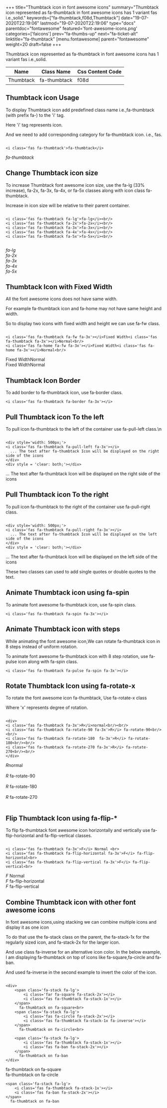 +++
title="Thumbtack icon in font awesome icons"
summary="Thumbtack icon represented as fa-thumbtack in font awesome icons has 1 variant fas i.e.,solid."
keywords=["fa-thumbtack,f08d,Thumbtack"]
date="19-07-2020T22:19:06"
lastmod="19-07-2020T22:19:06"
type="docs"
parentdoc="fontawesome"
featured='font-awesome-icons.png'
categories=['faicons']
prev="fa-thumbs-up"
next="fa-ticket-alt"
linktitle="fa-thumbtack"
[menu.fontawesome]
parent="fontawesome"
weight=20
draft=false
+++


Thumbtack icon represented as fa-thumbtack in font awesome icons has 1 variant fas i.e.,solid.

<div class='table-responsive'><table class='table'><thead><tr><th>Name</th><th>Class Name</th><th>Css Content Code</th></tr></thead><tbody><tr><td>Thumbtack</td><td>fa-thumbtack</td><td>f08d</td></tr></tbody></table></div>



## Thumbtack icon Usage

To display Thumbtack icon add predefined class name i.e.,fa-thumbtack (with prefix fa-) to the 'i' tag.

Here 'i' tag represents icon.

And we need to add corresponding category for fa-thumbtack icon. i.e., fas.


```

<i class='fas fa-thumbtack'>fa-thumbtack</i>
```

<i class='fas fa-thumbtack'>fa-thumbtack</i>




## Change Thumbtack icon size
To increase Thumbtack font awesome icon size, use the fa-lg (33% increase), fa-2x, fa-3x, fa-4x, or fa-5x classes along with icon class fa-thumbtack.

Increase in icon size will be relative to their parent container. 

```

<i class='fas fa-thumbtack fa-lg'>fa-lg</i><br/>
<i class='fas fa-thumbtack fa-2x'>fa-2x</i><br/>
<i class='fas fa-thumbtack fa-3x'>fa-3x</i><br/>
<i class='fas fa-thumbtack fa-4x'>fa-4x</i><br/>
<i class='fas fa-thumbtack fa-5x'>fa-5x</i><br/>
            
```

<i class='fas fa-thumbtack fa-lg'>fa-lg</i><br/>
<i class='fas fa-thumbtack fa-2x'>fa-2x</i><br/>
<i class='fas fa-thumbtack fa-3x'>fa-3x</i><br/>
<i class='fas fa-thumbtack fa-4x'>fa-4x</i><br/>
<i class='fas fa-thumbtack fa-5x'>fa-5x</i><br/>
            



## Thumbtack Icon with Fixed Width 

All the font awesome icons does not have same width.

For example fa-thumbtack icon and fa-home may not have same height and width.

So to display two icons with fixed width and height we can use fa-fw class.


```

<i class='fas fa-thumbtack fa-fw fa-3x'></i>Fixed Width<i class='fas fa-thumbtack fa-3x'></i>Normal<br/>
<i class='fas fa-home fa-fw fa-3x'></i>Fixed Width<i class='fas fa-home fa-3x'></i>Normal<br/>
```

<i class='fas fa-thumbtack fa-fw fa-3x'></i>Fixed Width<i class='fas fa-thumbtack fa-3x'></i>Normal<br/>
<i class='fas fa-home fa-fw fa-3x'></i>Fixed Width<i class='fas fa-home fa-3x'></i>Normal<br/>



## Thumbtack Icon Border 

To add border to fa-thumbtack icon, use fa-border class.


```
<i class='fas fa-thumbtack fa-border fa-3x'></i>

```
<i class='fas fa-thumbtack fa-border fa-3x'></i>





## Pull Thumbtack icon To the left

To pull icon fa-thumbtack to the left of the container use fa-pull-left class.\n

```

<div style='width: 500px;'>
<i class='fas fa-thumbtack fa-pull-left fa-3x'></i>
  ... The text after fa-thumbtack Icon will be displayed on the right side of the icons
</div>
<div style = 'clear: both;'></div>
```

<div style='width: 500px;'>
<i class='fas fa-thumbtack fa-pull-left fa-3x'></i>
  ... The text after fa-thumbtack Icon will be displayed on the right side of the icons
</div>
<div style = 'clear: both;'></div>




## Pull Thumbtack icon To the right
To pull icon fa-thumbtack to the right of the container use fa-pull-right class.

```

<div style='width: 500px;'>
<i class='fas fa-thumbtack fa-pull-right fa-3x'></i>
  ... The text after fa-thumbtack Icon will be displayed on the left side of the icons
</div>
<div style = 'clear: both;'></div>
```

<div style='width: 500px;'>
<i class='fas fa-thumbtack fa-pull-right fa-3x'></i>
  ... The text after fa-thumbtack Icon will be displayed on the left side of the icons
</div>
<div style = 'clear: both;'></div>

These two classes can used to add single quotes or double quotes to the text.


## Animate Thumbtack icon using fa-spin
To animate font awesome fa-thumbtack icon, use fa-spin class.

```
<i class='fas fa-thumbtack fa-spin fa-3x'></i>
```
<i class='fas fa-thumbtack fa-spin fa-3x'></i>




## Animate Thumbtack icon with steps
While animating the font awesome icon,We can rotate fa-thumbtack icon in 8 steps instead of uniform rotation.

To animate font awesome fa-thumbtack icon with 8 step rotation, use fa-pulse icon along with fa-spin class.


```
<i class='fas fa-thumbtack fa-pulse fa-spin fa-3x'></i>

```
<i class='fas fa-thumbtack fa-pulse fa-spin fa-3x'></i>





## Rotate Thumbtack Icon using fa-rotate-x
To rotate the font awesome icon fa-thumbtack, Use fa-rotate-x class

Where 'x' represents degree of rotation.


```

<div>
<i class='fas fa-thumbtack fa-3x'>R</i>normal<br/><br/>
<i class='fas fa-thumbtack fa-rotate-90 fa-3x'>R</i> fa-rotate-90<br/><br/> 
<i class='fas fa-thumbtack fa-rotate-180  fa-3x'>R</i> fa-rotate-180<br/><br/> 
<i class='fas fa-thumbtack fa-rotate-270 fa-3x'>R</i> fa-rotate-270<br/><br/>
</div>
```

<div>
<i class='fas fa-thumbtack fa-3x'>R</i>normal<br/><br/>
<i class='fas fa-thumbtack fa-rotate-90 fa-3x'>R</i> fa-rotate-90<br/><br/> 
<i class='fas fa-thumbtack fa-rotate-180  fa-3x'>R</i> fa-rotate-180<br/><br/> 
<i class='fas fa-thumbtack fa-rotate-270 fa-3x'>R</i> fa-rotate-270<br/><br/>
</div>




## Flip Thumbtack Icon using fa-flip-*
To flip fa-thumbtack font awesome icon horizontally and vertically use fa-flip-horizontal and fa-flip-vertical classes. 

```

<i class='fas fa-thumbtack fa-3x'>F</i> Normal <br>
<i class='fas fa-thumbtack fa-flip-horizontal fa-3x'>F</i> fa-flip-horizontal<br>
<i class='fas fa-thumbtack fa-flip-vertical fa-3x'>F</i> fa-flip-vertical<br>
```

<i class='fas fa-thumbtack fa-3x'>F</i> Normal <br>
<i class='fas fa-thumbtack fa-flip-horizontal fa-3x'>F</i> fa-flip-horizontal<br>
<i class='fas fa-thumbtack fa-flip-vertical fa-3x'>F</i> fa-flip-vertical<br>




## Combine Thumbtack icon with other font awesome icons
In font awesome icons,using stacking we can combine multiple icons and display it as one icon 

To do that use the fa-stack class on the parent, the fa-stack-1x for the regularly sized icon, and fa-stack-2x for the larger icon.

And use class fa-inverse for an alternative icon color. 
In the below example, I am displaying fa-thumbtack on top of icons like fa-square,fa-circle and fa-ban.

And used fa-inverse in the second example to invert the color of the icon.

```

<div>
    <span class='fa-stack fa-lg'>
        <i class='far fa-square fa-stack-2x'></i>
        <i class='fas fa-thumbtack fa-stack-1x'></i>
    </span>
      fa-thumbtack on fa-square<br>
    <span class='fa-stack fa-lg'>
        <i class='fas fa-circle fa-stack-2x'></i>
        <i class='fas fa-thumbtack fa-stack-1x fa-inverse'></i>
    </span>
      fa-thumbtack on fa-circle<br>

    <span class='fa-stack fa-lg'>
        <i class='fas fa-thumbtack fa-stack-1x'></i>
        <i class='fas fa-ban fa-stack-2x'></i>
    </span>
      fa-thumbtack on fa-ban
</div>
```

<div>
    <span class='fa-stack fa-lg'>
        <i class='far fa-square fa-stack-2x'></i>
        <i class='fas fa-thumbtack fa-stack-1x'></i>
    </span>
      fa-thumbtack on fa-square<br>
    <span class='fa-stack fa-lg'>
        <i class='fas fa-circle fa-stack-2x'></i>
        <i class='fas fa-thumbtack fa-stack-1x fa-inverse'></i>
    </span>
      fa-thumbtack on fa-circle<br>

    <span class='fa-stack fa-lg'>
        <i class='fas fa-thumbtack fa-stack-1x'></i>
        <i class='fas fa-ban fa-stack-2x'></i>
    </span>
      fa-thumbtack on fa-ban
</div>






